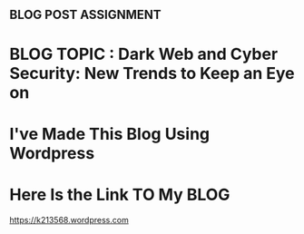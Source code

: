 ## BLOG POST ASSIGNMENT 

# BLOG TOPIC : Dark Web and Cyber Security: New Trends to Keep an Eye on 

# I've Made This Blog Using Wordpress 

# Here Is the Link TO My BLOG

https://k213568.wordpress.com

